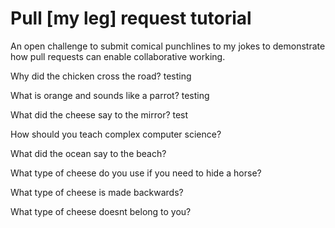 # Pull [my leg] request tutorial
An open challenge to submit comical punchlines to my jokes to demonstrate how pull requests can enable collaborative working. 

Why did the chicken cross the road? testing

What is orange and sounds like a parrot? testing

What did the cheese say to the mirror? test

How should you teach complex computer science? 

What did the ocean say to the beach?

What type of cheese do you use if you need to hide a horse?

What type of cheese is made backwards?

What type of cheese doesnt belong to you?
